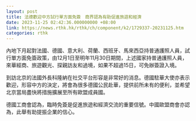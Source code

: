 ```yaml
---
layout: post
title: 法德歡迎中方試行單方面免簽　商界認為有助促進旅遊和經濟
date: 2023-11-25 02:42:36.000000000 +08:00
link: https://news.rthk.hk/rthk/ch/component/k2/1729337-20231125.htm
categories: rthk
---
```


內地下月起對法國、德國、意大利、荷蘭、西班牙、馬來西亞持普通護照人員，試行單方面免簽政策，由12月1日至明年11月30日期間，上述國家持普通護照人員，來華經商、旅遊觀光、探親訪友和過境，如果不超過15日，可免辦簽證入境。

到訪北京的法國外長科隆納在社交平台形容是非常好的消息。德國駐華大使亦表示歡迎，形容中方的決定，將會為很多德國公民赴華，提供前所未有的便利，並希望北京當局盡快將措施擴展至所有歐盟成員國。

德國工商會認為，臨時免簽是促進旅遊和經濟交流的重要信號。中國歐盟商會亦認為，此舉有助提振企業的信心。
